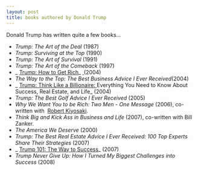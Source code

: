 ```yaml
---
layout: post
title: books authored by Donald Trump
---
```


Donald Trump has written quite a few books...

- _Trump: The Art of the Deal_ (1987)
- _Trump: Surviving at the Top_ (1990)
- _Trump: The Art of Survival_ (1991)
- _Trump: The Art of the Comeback_ (1997)
- _ [Trump: How to Get Rich](/how-to-get-rich-by-donald-trump/)_ [ ](/how-to-get-rich-by-donald-trump/)(2004)
- _The Way to the Top: The Best Business Advice I Ever Received_(2004)
- _ [Trump: Think Like a Billionaire: ](/think-like-a-billionaire-by-donald-trump/)Everything You Need to Know About Success, Real Estate, and Life_ (2004)
- _Trump: The Best Golf Advice I Ever Received_ (2005)
- _Why We Want You to be Rich: Two Men - One Message_ (2006), co-written with  [Robert Kiyosaki](http://en.wikipedia.org/wiki/Robert_Kiyosaki "Robert Kiyosaki").
- _Think Big and Kick Ass in Business and Life_ (2007), co-written with Bill Zanker.
- _The America We Deserve_ (2000)
- _Trump: The Best Real Estate Advice I Ever Received: 100 Top Experts Share Their Strategies_ (2007)
- _ [Trump 101: The Way to Success](/trump-101-by-donald-trump/)_ (2007)
- _Trump Never Give Up: How I Turned My Biggest Challenges into Success_ (2008)
